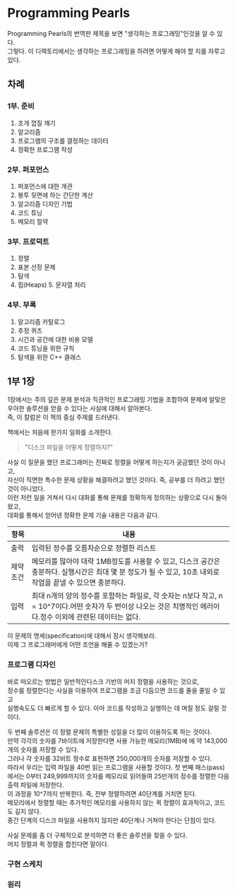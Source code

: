 # Programming Pearls

Programming Pearls의 번역판 제목을 보면 "생각하는 프로그래밍"인것을 알 수 있다.  
그렇다. 이 디렉토리에서는 생각하는 프로그래밍을 하려면 어떻게 해야 할 지를 자루고 있다.  

## 차례

### 1부. 준비

1. 조개 껍질 깨기
2. 알고리즘
3. 프로그램의 구조를 결정하는 데이터
4. 정확한 프로그램 작성

### 2부. 퍼포먼스

1. 퍼포먼스에 대한 개관
2. 봉투 뒷면에 하는 간단한 계산
3. 알고리즘 디자인 기법
4. 코드 튜닝
5. 메모리 절약

### 3부. 프로덕트 

1. 정렬
2. 표본 선정 문제
3. 탐색
4. 힙(Heaps)
	5. 문자열 처리

### 4부. 부록

1. 알고리즘 카탈로그 
2. 추정 퀴즈
3. 시간과 공간에 대한 비용 모델
4. 코드 튜닝을 위한 규칙
5. 탐색을 위한 C++ 클래스

## 1부 1장

1장에서는 주의 깊은 문제 분석과 직관적인 프로그래밍 기법을 조합하여 문제에 알맞은 우아한 솔루션을 얻을 수 있다는 사실에 대해서 알아본다.  
즉, 이 칼럼은 이 책의 중심 주제를 드러낸다.  


책에서는 처음에 한가지 일화를 소개한다.  

> "디스크 파일을 어떻게 정렬하지?"

사실 이 질문을 했던 프로그래머는 진짜로 정렬을 어떻게 하는지가 궁금했던 것이 아니고,  
자신이 직면한 특수한 문제 상황을 해결하려고 했던 것이다. 즉, 공부를 더 하려고 했던 것이 아니었다.  
이런 저런 일을 거쳐서 다시 대화를 통해 문제를 정확하게 정의하는 상황으로 다시 돌아왔고,  
대화를 통해서 얻어낸 정확한 문제 기술 내용은 다음과 같다.

| 항목     	| 내용                                                                                                                                                             	|
|----------	|------------------------------------------------------------------------------------------------------------------------------------------------------------------	|
| 출력     	| 입력된 정수를 오름차순으로 정렬한 리스트                                                                                                                         	|
| 제약조건 	| 메모리를 많아야 대략 1MB정도를 사용할 수 있고, 디스크 공간은 충분하다. 실행시간은 최대 몇 분 정도가 될 수 있고, 10초 내외로 작업을 끝낼 수 있으면 충분하다.      	|
| 입력     	| 최대 n개의 양의 정수를 포함하는 파일로, 각 숫자는 n보다 작고, n = 10^7이다.어떤 숫자가 두 번이상 나오는 것은 치명적인 에러이다.정수 이외에 관련된 데이터는 없다. 	|

이 문제의 명세(specification)에 대해서 잠시 생각해보라.  
이제 그 프로그래머에게 어떤 조언을 해줄 수 있겠는가?

### 프로그램 디자인

바로 떠오르는 방법은 일반적인디스크 기반의 머지 정렬을 사용하는 것으로,  
정수를 정렬한다는 사실을 이용하여 프로그램을 조금 다듬으면 코드를 줄을 줄일 수 있고  
실행속도도 더 빠르게 할 수 있다. 아마 코드를 작성하고 실행하는 데 며칠 정도 걸릴 것이다.  


두 번째 솔루션은 이 정렬 문제의 특별한 성질을 더 많이 이용하도록 하는 것이다.  
만약 각각의 숫자를 7바이트에 저장한다면 사용 가능한 메모리(1MB)에 에 약 143,000개의 숫자를 저장할 수 있다.  
그러나 각 숫자를 32비트 정수로 표현하면 250,000개의 숫자를 저장할 수 있다.  
따라서 우리는 입력 파일을 40번 읽는 프로그램을 사용할 것이다. 
첫 번째 패스(pass)에서는 0부터 249,999까지의 숫자를 메모리로 읽어들여 25만개의 정수를 정렬한 다음 출력 파일에 저장한다.  
이 과정을 10^7까지 반복한다. 즉, 전부 정렬하려면 40단계를 거치면 된다.  
메모리에서 정렬할 때는 추가적인 메모리를 사용하지 않는 퀵 정렬이 효과적이고, 코드도 길지 않다.  
중간 단계의 디스크 파일을 사용하지 않지만 40단계나 거쳐야 한다는 단점이 있다.  


사실 문제를 좀 더 구체적으로 분석하면 더 좋은 솔루션을 찾을 수 있다.  
머지 정렬과 퀵 정렬을 합친다면 말이다.  



### 구현 스케치

### 원리
